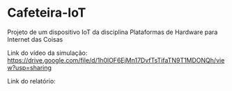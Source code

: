# Cafeteira-IoT
Projeto de um dispositivo IoT da disciplina Plataformas de Hardware para Internet das Coisas

Link do vídeo da simulação: https://drive.google.com/file/d/1h0lOF6EjMn17DvfTsTifaTN9T1MDONQh/view?usp=sharing

Link do relatório: 
